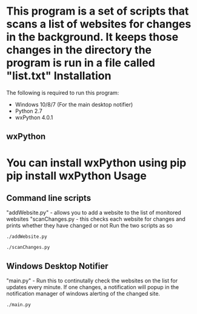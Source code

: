 This program is a set of scripts that scans a list of websites for changes in the background. It keeps those changes in the directory the program is run in a file called "list.txt"
Installation
=============
The following is required to run this program:
- Windows 10/8/7 (For the main desktop notifier)
- Python 2.7
- wxPython 4.0.1

wxPython
---------
You can install wxPython using pip
    pip install wxPython
Usage
=======
Command line scripts
---------------------
"addWebsite.py" - allows you to add a website to the list of monitored websites
"scanChanges.py - this checks each website for changes and prints whether they have changed or not
Run the two scripts as so

    ./addWebsite.py

    ./scanChanges.py

Windows Desktop Notifier
-------------------------
"main.py" - Run this to continutally check the websites on the list for updates every minute. If one changes, a notification will popup in the notification manager of windows alerting of the changed site.

    ./main.py
